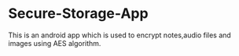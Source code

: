 # Secure-Storage-App
This is an android app which is used to encrypt notes,audio files and images using AES algorithm.
